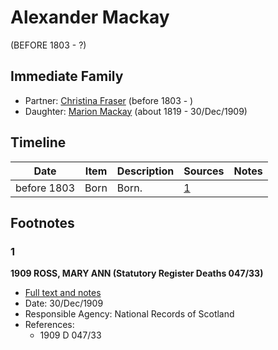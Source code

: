﻿---
layout: person
subject_key: i3089092
permalink: /people/i3089092
---

# Alexander Mackay
(BEFORE 1803 - ?)

## Immediate Family

* Partner: [Christina Fraser](./@45275253@-christina-fraser-b1803-d.md) (before 1803 - )
* Daughter: [Marion Mackay](./@78930004@-marion-mackay-b1819-d1909-12-30.md) (about 1819 - 30/Dec/1909)

## Timeline

Date | Item | Description | Sources | Notes
---|---|---|---|---
before 1803 | Born | Born. | [1](#1) | 

## Footnotes

### 1

**1909 ROSS, MARY ANN (Statutory Register Deaths 047/33)**

* [Full text and notes](../sources/@62343074@-1909-ross,-mary-ann-statutory-register-deaths-047-33-.md)
* Date: 30/Dec/1909
* Responsible Agency: National Records of Scotland
* References: 
  * 1909 D 047/33

